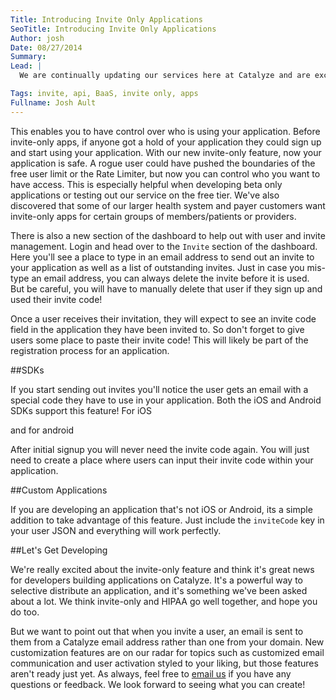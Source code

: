 ```yaml
---
Title: Introducing Invite Only Applications
SeoTitle: Introducing Invite Only Applications
Author: josh
Date: 08/27/2014
Summary: 
Lead: |
  We are continually updating our services here at Catalyze and are excited to announce a new feature we just rolled out for our HIPAA compliant API, or mobile Backend as a Service - Invite only apps! Now after you create an application in the [dashboard](https://dashboard.catalyze.io/) you can check the `Invite-only` box by editing the app and you're all set.

Tags: invite, api, BaaS, invite only, apps
Fullname: Josh Ault
---
```

This enables you to have control over who is using your application. Before invite-only apps, if anyone got a hold of your application they could sign up and start using your application. With our new invite-only feature, now your application is safe.  A rogue user could have pushed the boundaries of the free user limit or the Rate Limiter, but now you can control who you want to have access. This is especially helpful when developing beta only applications or testing out our service on the free tier. We've also discovered that some of our larger health system and payer customers want invite-only apps for certain groups of members/patients or providers.

There is also a new section of the dashboard to help out with user and invite management. Login and head over to the `Invite` section of the dashboard. Here you'll see a place to type in an email address to send out an invite to your application as well as a list of outstanding invites. Just in case you mis-type an email address, you can always delete the invite before it is used. But be careful, you will have to manually delete that user if they sign up and used their invite code!

Once a user receives their invitation, they will expect to see an invite code field in the application they have been invited to. So don't forget to give users some place to paste their invite code! This will likely be part of the registration process for an application.

##SDKs

If you start sending out invites you'll notice the user gets an email with a special code they have to use in your application. Both the iOS and Android SDKs support this feature! For iOS

<script src="https://gist.github.com/jault3/c1e9b7385680e7afd172.js"></script>

and for android

<script src="https://gist.github.com/jault3/1fb7d9dc6fa4d4760013.js"></script>

After initial signup you will never need the invite code again. You will just need to create a place where users can input their invite code within your application.

##Custom Applications

If you are developing an application that's not iOS or Android, its a simple addition to take advantage of this feature. Just include the `inviteCode` key in your user JSON and everything will work perfectly.

##Let's Get Developing

We're really excited about the invite-only feature and think it's great news for developers building applications on Catalyze. It's a powerful way to selective distribute an application, and it's something we've been asked about a lot. We think invite-only and HIPAA go well together, and hope you do too.

But we want to point out that when you invite a user, an email is sent to them from a Catalyze email address rather than one from your domain. New customization features are on our radar for topics such as customized email communication and user activation styled to your liking, but those features aren't ready just yet. As always, feel free to [email us](mailto:hello@catalyze.io) if you have any questions or feedback. We look forward to seeing what you can create!
